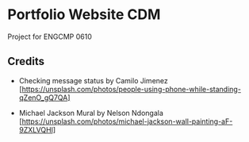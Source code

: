 # Portfolio Website CDM
 Project for ENGCMP 0610

## Credits
- Checking message status by Camilo Jimenez [https://unsplash.com/photos/people-using-phone-while-standing-qZenO_gQ7QA]

- Michael Jackson Mural by Nelson Ndongala [https://unsplash.com/photos/michael-jackson-wall-painting-aF-9ZXLVQHI]